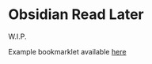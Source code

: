 # Obsidian Read Later

W.I.P.

Example bookmarklet available [here](https://canna71.github.io/obsidian-readlater/)
